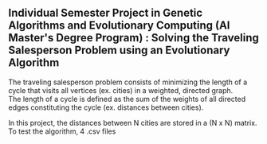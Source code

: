 ## Individual Semester Project in Genetic Algorithms and Evolutionary Computing (AI Master's Degree Program) : Solving the Traveling Salesperson Problem using an Evolutionary Algorithm

The traveling salesperson problem consists of minimizing the length of a cycle that visits all vertices (ex. cities) in a
weighted, directed graph.   
The length of a cycle is defined as the sum of the weights of all directed edges constituting the cycle (ex. distances between cities).

In this project, the distances between N cities are stored in a (N x N) matrix.
To test the algorithm, 4 .csv files

